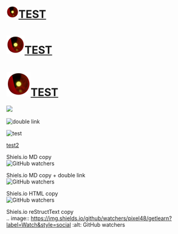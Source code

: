# ![logo](./ico32.png)[TEST](folder)
# ![logo](./ico48.png)[TEST](folder)
# ![logo](./ico64.png)[TEST](folder)
<img src="https://shields.io/github/watchers/Pixel48/getLearn?style=social&link=https://github.com/Pixel48/getLearn/subscribe&link=https://github.com/Pixel48/getLearn/watchers">

![double link](https://shields.io/github/watchers/Pixel48/getLearn?style=social&link=https://github.com/Pixel48/getLearn/subscribe&link=https://github.com/Pixel48/getLearn/watchers)

![test](https://shields.io/github/watchers/Pixel48/getLearn?style=social&link=https://github.com/Pixel48/getLearn/subscribe&link=https://github.com/Pixel48/getLearn/watchers)

[test2](folder/subfolder/)

Shiels.io MD copy  
![GitHub watchers](https://img.shields.io/github/watchers/pixel48/getlearn?label=Watch&style=social)

Shiels.io MD copy + double link  
![GitHub watchers](https://img.shields.io/github/watchers/pixel48/getlearn?label=Watch&style=social&link=https://github.com/Pixel48/getLearn/network&link=https://github.com/Pxiel48/getLearn/watchers)

Shiels.io HTML copy  
<img alt="GitHub watchers" src="https://img.shields.io/github/watchers/pixel48/getlearn?label=Watch&style=social">

Shiels.io reStructText copy  
.. image:: https://img.shields.io/github/watchers/pixel48/getlearn?label=Watch&style=social   :alt: GitHub watchers
